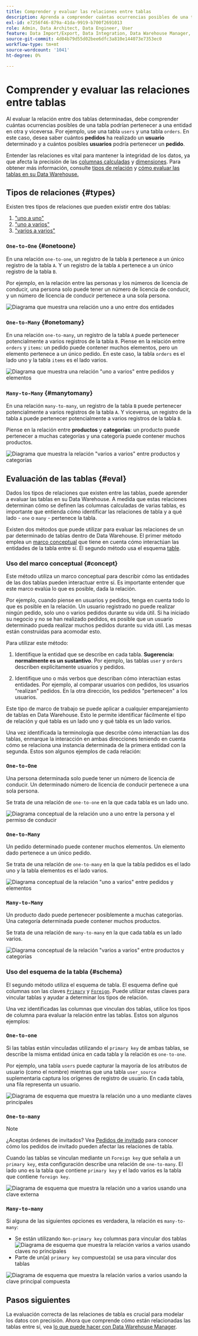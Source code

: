 ```yaml
---
title: Comprender y evaluar las relaciones entre tablas
description: Aprenda a comprender cuántas ocurrencias posibles de una tabla podrían pertenecer a una entidad en otra.
exl-id: e7256f46-879a-41da-9919-b700f2691013
role: Admin, Data Architect, Data Engineer, User
feature: Data Import/Export, Data Integration, Data Warehouse Manager, Commerce Tables
source-git-commit: 4d04b79d55d02bee6dfc3a810e144073e7353ec0
workflow-type: tm+mt
source-wordcount: '1041'
ht-degree: 0%

---
```


# Comprender y evaluar las relaciones entre tablas

Al evaluar la relación entre dos tablas determinadas, debe comprender cuántas ocurrencias posibles de una tabla podrían pertenecer a una entidad en otra y viceversa. Por ejemplo, use una tabla `users` y una tabla `orders`. En este caso, desea saber cuántos **pedidos** ha realizado un **usuario** determinado y a cuántos posibles **usuarios** podría pertenecer un **pedido**.

Entender las relaciones es vital para mantener la integridad de los datos, ya que afecta la precisión de las [columnas calculadas](../data-warehouse-mgr/creating-calculated-columns.md) y [dimensiones](../data-warehouse-mgr/manage-data-dimensions-metrics.md). Para obtener más información, consulte [tipos de relación](#types) y [cómo evaluar las tablas en su Data Warehouse.](#eval)

## Tipos de relaciones {#types}

Existen tres tipos de relaciones que pueden existir entre dos tablas:

1. [&quot;uno a uno&quot;](#onetoone)
1. [&quot;uno a varios&quot;](#onetomany)
1. [&quot;varios a varios&quot;](#manytomany)

### `One-to-One` {#onetoone}

En una relación `one-to-one`, un registro de la tabla `B` pertenece a un único registro de la tabla `A`. Y un registro de la tabla `A` pertenece a un único registro de la tabla `B`.

Por ejemplo, en la relación entre las personas y los números de licencia de conducir, una persona solo puede tener un número de licencia de conducir, y un número de licencia de conducir pertenece a una sola persona.

![Diagrama que muestra una relación uno a uno entre dos entidades](../../assets/one-to-one.png)

### `One-to-Many` {#onetomany}

En una relación `one-to-many`, un registro de la tabla `A` puede pertenecer potencialmente a varios registros de la tabla `B`. Piense en la relación entre `orders` y `items`: un pedido puede contener muchos elementos, pero un elemento pertenece a un único pedido. En este caso, la tabla `orders` es el lado uno y la tabla `items` es el lado varios.

![Diagrama que muestra una relación &quot;uno a varios&quot; entre pedidos y elementos](../../assets/one-to-many_001.png)

### `Many-to-Many` {#manytomany}

En una relación `many-to-many`, un registro de la tabla `B` puede pertenecer potencialmente a varios registros de la tabla `A`. Y viceversa, un registro de la tabla `A` puede pertenecer potencialmente a varios registros de la tabla `B`.

Piense en la relación entre **productos** y **categorías**: un producto puede pertenecer a muchas categorías y una categoría puede contener muchos productos.

![Diagrama que muestra la relación &quot;varios a varios&quot; entre productos y categorías](../../assets/many-to-many.png)

## Evaluación de las tablas {#eval}

Dados los tipos de relaciones que existen entre las tablas, puede aprender a evaluar las tablas en su Data Warehouse. A medida que estas relaciones determinan cómo se definen las columnas calculadas de varias tablas, es importante que entienda cómo identificar las relaciones de tabla y a qué lado - `one` o `many` - pertenece la tabla.

Existen dos métodos que puede utilizar para evaluar las relaciones de un par determinado de tablas dentro de Data Warehouse. El primer método emplea un [marco conceptual](#concept) que tiene en cuenta cómo interactúan las entidades de la tabla entre sí. El segundo método usa el esquema [table](#schema).

### Uso del marco conceptual {#concept}

Este método utiliza un marco conceptual para describir cómo las entidades de las dos tablas pueden interactuar entre sí. Es importante entender que este marco evalúa lo que es posible, dada la relación.

Por ejemplo, cuando piense en usuarios y pedidos, tenga en cuenta todo lo que es posible en la relación. Un usuario registrado no puede realizar ningún pedido, solo uno o varios pedidos durante su vida útil. Si ha iniciado su negocio y no se han realizado pedidos, es posible que un usuario determinado pueda realizar muchos pedidos durante su vida útil. Las mesas están construidas para acomodar esto.

Para utilizar este método:

1. Identifique la entidad que se describe en cada tabla. **Sugerencia: normalmente es un sustantivo**. Por ejemplo, las tablas `user` y `orders` describen explícitamente usuarios y pedidos.

1. Identifique uno o más verbos que describan cómo interactúan estas entidades. Por ejemplo, al comparar usuarios con pedidos, los usuarios &quot;realizan&quot; pedidos. En la otra dirección, los pedidos &quot;pertenecen&quot; a los usuarios.

Este tipo de marco de trabajo se puede aplicar a cualquier emparejamiento de tablas en Data Warehouse. Esto le permite identificar fácilmente el tipo de relación y qué tabla es un lado uno y qué tabla es un lado varios.

Una vez identificada la terminología que describe cómo interactúan las dos tablas, enmarque la interacción en ambas direcciones teniendo en cuenta cómo se relaciona una instancia determinada de la primera entidad con la segunda. Estos son algunos ejemplos de cada relación:

### `One-to-One`

Una persona determinada solo puede tener un número de licencia de conducir. Un determinado número de licencia de conducir pertenece a una sola persona.

Se trata de una relación de `one-to-one` en la que cada tabla es un lado uno.

![Diagrama conceptual de la relación uno a uno entre la persona y el permiso de conducir](../../assets/one-to-one3.png)

### `One-to-Many`

Un pedido determinado puede contener muchos elementos. Un elemento dado pertenece a un único pedido.

Se trata de una relación de `one-to-many` en la que la tabla pedidos es el lado uno y la tabla elementos es el lado varios.

![Diagrama conceptual de la relación &quot;uno a varios&quot; entre pedidos y elementos](../../assets/one-to-many3.png)

### `Many-to-Many`

Un producto dado puede pertenecer posiblemente a muchas categorías. Una categoría determinada puede contener muchos productos.

Se trata de una relación de `many-to-many` en la que cada tabla es un lado varios.

![Diagrama conceptual de la relación &quot;varios a varios&quot; entre productos y categorías](../../assets/many-to-many3.png)

### Uso del esquema de la tabla {#schema}

El segundo método utiliza el esquema de tabla. El esquema define qué columnas son las claves [`Primary`](https://en.wikipedia.org/wiki/Unique_key) y [`Foreign`](https://en.wikipedia.org/wiki/Foreign_key). Puede utilizar estas claves para vincular tablas y ayudar a determinar los tipos de relación.

Una vez identificadas las columnas que vinculan dos tablas, utilice los tipos de columna para evaluar la relación entre las tablas. Estos son algunos ejemplos:

### `One-to-one`

Si las tablas están vinculadas utilizando el `primary key` de ambas tablas, se describe la misma entidad única en cada tabla y la relación es `one-to-one`.

Por ejemplo, una tabla `users` puede capturar la mayoría de los atributos de usuario (como el nombre) mientras que una tabla `user_source` suplementaria captura los orígenes de registro de usuario. En cada tabla, una fila representa un usuario.

![Diagrama de esquema que muestra la relación uno a uno mediante claves principales](../../assets/one-to-one1.png)

### `One-to-many`

>[!NOTE]
>
>¿Aceptas órdenes de invitados? Vea [Pedidos de invitado](../data-warehouse-mgr/guest-orders.md) para conocer cómo los pedidos de invitado pueden afectar las relaciones de tabla.

Cuando las tablas se vinculan mediante un `Foreign key` que señala a un `primary key`, esta configuración describe una relación de `one-to-many`. El lado uno es la tabla que contiene `primary key` y el lado varios es la tabla que contiene `foreign key`.

![Diagrama de esquema que muestra la relación uno a varios usando una clave externa](../../assets/one-to-many1.png)

### `Many-to-many`

Si alguna de las siguientes opciones es verdadera, la relación es `many-to-many`:

* Se están utilizando `Non-primary key` columnas para vincular dos tablas
  ![Diagrama de esquema que muestra la relación varios a varios usando claves no principales](../../assets/many-to-many1.png)
* Parte de un(a) `primary key` compuesto(a) se usa para vincular dos tablas

![Diagrama de esquema que muestra la relación varios a varios usando la clave principal compuesta](../../assets/many-to-mnay2.png)

## Pasos siguientes

La evaluación correcta de las relaciones de tabla es crucial para modelar los datos con precisión. Ahora que comprende cómo están relacionadas las tablas entre sí, vea [lo que puede hacer con Data Warehouse Manager](../data-warehouse-mgr/tour-dwm.md).
